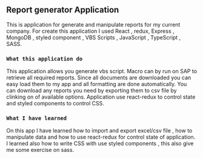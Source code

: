## Report generator Application

This is application for generate and manipulate reports for my current company. For create this application I used React , redux, Express , MongoDB , styled component , VBS Scripts , JavaScript , TypeScript , SASS.

### `What this application do`

This application allows you generate vbs script. Macro can by run on SAP to retrieve all required reports. Since all documents are downloaded you can easy load them to my app and all formatting are done automatically. You can download any reports you need by exporting them to csv file by clinking on of available options. Application use react-redux to control state and styled components to control CSS.

### `What I have learned` 

On this app I have learned how to import and export excel/csv file , how to manipulate data and how to use react-redux for control state of application. I learned also how to write CSS with use styled components , this also give me some exercise on sass.
